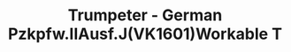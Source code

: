 ---
layout: product
title: "Trumpeter - German Pzkpfw.IIAusf.J(VK1601)Workable T"
price: "TBA" 
desc: "N/A"
img_path: "/assets/img/TRU02059.jpg"
brand: "N/A"
available: false
special_offer: false
new: false
soon: false
cat: "010000"
subcat: "013400"
subsubcat: "0N/A"
sifra: "TRU02059"
---